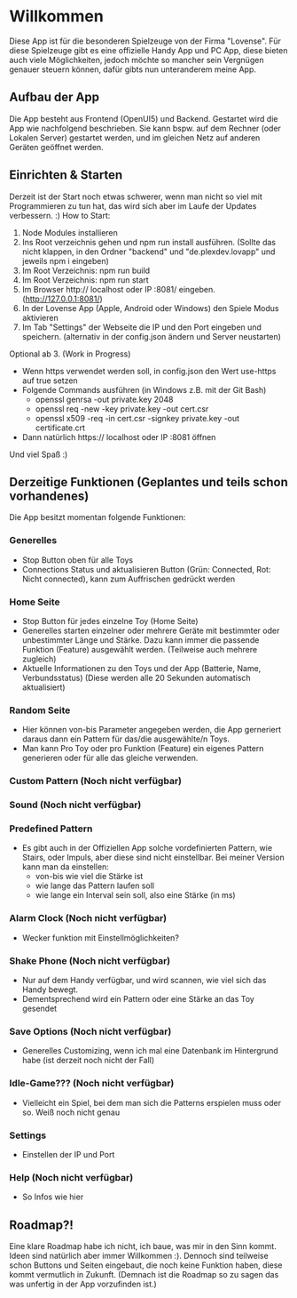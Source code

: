 # Willkommen

Diese App ist für die besonderen Spielzeuge von der Firma "Lovense".
Für diese Spielzeuge gibt es eine offizielle Handy App und PC App, diese bieten auch viele Möglichkeiten, jedoch möchte so mancher sein Vergnügen genauer steuern können, dafür gibts nun unteranderem meine App.

## Aufbau der App

Die App besteht aus Frontend (OpenUI5) und Backend. Gestartet wird die App wie nachfolgend beschrieben. Sie kann bspw. auf dem Rechner (oder Lokalen Server) gestartet werden, und im gleichen Netz auf anderen Geräten geöffnet werden.

## Einrichten & Starten

Derzeit ist der Start noch etwas schwerer, wenn man nicht so viel mit Programmieren zu tun hat, das wird sich aber im Laufe der Updates verbessern. :)
How to Start:

1. Node Modules installieren
2. Ins Root verzeichnis gehen und npm run install ausführen.
   (Sollte das nicht klappen, in den Ordner "backend" und "de.plexdev.lovapp" und jeweils npm i eingeben)
3. Im Root Verzeichnis: npm run build
4. Im Root Verzeichnis: npm run start
5. Im Browser http:// localhost oder IP :8081/ eingeben. (http://127.0.0.1:8081/)
6. In der Lovense App (Apple, Android oder Windows) den Spiele Modus aktivieren
7. Im Tab "Settings" der Webseite die IP und den Port eingeben und speichern. (alternativ in der config.json ändern und Server neustarten)

Optional ab 3. (Work in Progress)

- Wenn https verwendet werden soll, in config.json den Wert use-https auf true setzen
- Folgende Commands ausführen (in Windows z.B. mit der Git Bash)
  - openssl genrsa -out private.key 2048
  - openssl req -new -key private.key -out cert.csr
  - openssl x509 -req -in cert.csr -signkey private.key -out certificate.crt
- Dann natürlich https:// localhost oder IP :8081 öffnen

Und viel Spaß :)

## Derzeitige Funktionen (Geplantes und teils schon vorhandenes)

Die App besitzt momentan folgende Funktionen:

### Generelles

- Stop Button oben für alle Toys
- Connections Status und aktualisieren Button (Grün: Connected, Rot: Nicht connected), kann zum Auffrischen gedrückt werden

### Home Seite

- Stop Button für jedes einzelne Toy (Home Seite)
- Generelles starten einzelner oder mehrere Geräte mit bestimmter oder unbestimmter Länge und Stärke. Dazu kann immer die passende Funktion (Feature) ausgewählt werden. (Teilweise auch mehrere zugleich)
- Aktuelle Informationen zu den Toys und der App (Batterie, Name, Verbundsstatus) (Diese werden alle 20 Sekunden automatisch aktualisiert)

### Random Seite

- Hier können von-bis Parameter angegeben werden, die App gerneriert daraus dann ein Pattern für das/die ausgewählte/n Toys.
- Man kann Pro Toy oder pro Funktion (Feature) ein eigenes Pattern generieren oder für alle das gleiche verwenden.

### Custom Pattern (Noch nicht verfügbar)

### Sound (Noch nicht verfügbar)

### Predefined Pattern

- Es gibt auch in der Offiziellen App solche vordefinierten Pattern, wie Stairs, oder Impuls, aber diese sind nicht einstellbar. Bei meiner Version kann man da einstellen:
  - von-bis wie viel die Stärke ist
  - wie lange das Pattern laufen soll
  - wie lange ein Interval sein soll, also eine Stärke (in ms)

### Alarm Clock (Noch nicht verfügbar)

- Wecker funktion mit Einstellmöglichkeiten?

### Shake Phone (Noch nicht verfügbar)

- Nur auf dem Handy verfügbar, und wird scannen, wie viel sich das Handy bewegt.
- Dementsprechend wird ein Pattern oder eine Stärke an das Toy gesendet

### Save Options (Noch nicht verfügbar)

- Generelles Customizing, wenn ich mal eine Datenbank im Hintergrund habe (ist derzeit noch nicht der Fall)

### Idle-Game??? (Noch nicht verfügbar)

- Vielleicht ein Spiel, bei dem man sich die Patterns erspielen muss oder so. Weiß noch nicht genau

### Settings

- Einstellen der IP und Port

### Help (Noch nicht verfügbar)

- So Infos wie hier

## Roadmap?!

Eine klare Roadmap habe ich nicht, ich baue, was mir in den Sinn kommt. Ideen sind natürlich aber immer Willkommen :).
Dennoch sind teilweise schon Buttons und Seiten eingebaut, die noch keine Funktion haben, diese kommt vermutlich in Zukunft. (Demnach ist die Roadmap so zu sagen das was unfertig in der App vorzufinden ist.)
